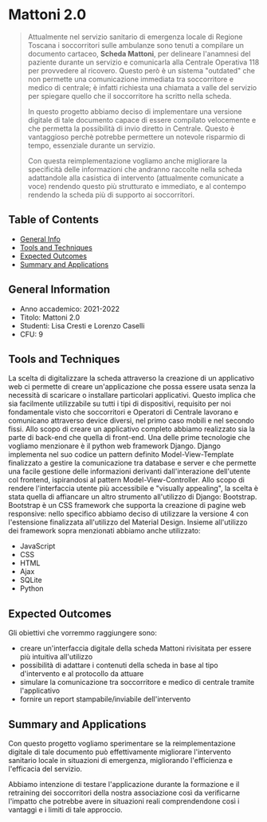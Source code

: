 # Mattoni 2.0
> Attualmente nel servizio sanitario di emergenza locale di Regione Toscana i soccorritori sulle ambulanze sono tenuti a compilare un documento cartaceo, **Scheda Mattoni**, per delineare l'anamnesi del paziente durante un servizio e comunicarla alla Centrale Operativa 118 per provvedere al ricovero. Questo però è un sistema "outdated" che non permette una comunicazione immediata tra soccorritore e medico di centrale; è infatti richiesta una chiamata a valle del servizio per spiegare quello che il soccorritore ha scritto nella scheda. 
>
> In questo progetto abbiamo deciso di implementare una versione digitale di tale documento capace di essere compilato velocemente e che permetta la possibilità di invio diretto in Centrale. Questo è vantaggioso perchè potrebbe permettere un notevole risparmio di tempo, essenziale durante un servizio.
> 
> Con questa reimplementazione vogliamo anche migliorare la specificità delle informazioni che andranno raccolte nella scheda adattandole alla casistica di intervento (attualmente comunicate a voce) rendendo questo più strutturato e immediato, e al contempo rendendo la scheda più di supporto ai soccorritori.

## Table of Contents
* [General Info](#general-information)
* [Tools and Techniques](#tools-and-techniques)
* [Expected Outcomes](#expected-outcomes)
* [Summary and Applications](#summary-and-applications )


## General Information
- Anno accademico: 2021-2022
- Titolo: Mattoni 2.0
- Studenti: Lisa Cresti e Lorenzo Caselli
- CFU: 9


## Tools and Techniques
La scelta di digitalizzare la scheda attraverso la creazione di un applicativo web ci permette di creare un'applicazione che possa essere usata senza la necessità di scaricare o installare particolari applicativi. Questo implica che sia facilmente utilizzabile su tutti i tipi di dispositivi, requisito per noi fondamentale visto che soccorritori e Operatori di Centrale lavorano e comunicano attraverso device diversi, nel primo caso mobili e nel secondo fissi.
Allo scopo di creare un applicativo completo abbiamo realizzato sia la parte di back-end che quella di front-end. 
Una delle prime tecnologie che vogliamo menzionare è il python web framework Django.
Django implementa nel suo codice un pattern definito Model-View-Template finalizzato a gestire la comunicazione tra database e server e che permette una facile gestione delle informazioni derivanti dall'interazione dell'utente col frontend, ispirandosi al pattern Model-View-Controller.
Allo scopo di rendere l'interfaccia utente più accessibile e "visually appealing", la scelta è stata quella di affiancare un altro strumento all'utilizzo di Django: Bootstrap.
Bootstrap è un CSS framework che supporta la creazione di pagine web responsive: nello specifico abbiamo deciso di utilizzare la versione 4 con l'estensione finalizzata all'utilizzo del Material Design.
Insieme all'utilizzo dei framework sopra menzionati abbiamo anche utilizzato:
- JavaScript
- CSS
- HTML
- Ajax
- SQLite
- Python


## Expected Outcomes
Gli obiettivi che vorremmo raggiungere sono:
- creare un'interfaccia digitale della scheda Mattoni rivisitata per essere più intuitiva all'utilizzo
- possibilità di adattare i contenuti della scheda in base al tipo d'intervento e al protocollo da attuare 
- simulare la comunicazione tra soccorritore e medico di centrale tramite l'applicativo
- fornire un report stampabile/inviabile dell'intervento


## Summary and Applications 
Con questo progetto vogliamo sperimentare se la reimplementazione digitale di tale documento può effettivamente migliorare l'intervento sanitario locale in situazioni di emergenza, migliorando l'efficienza e l'efficacia del servizio. 

Abbiamo intenzione di testare l'applicazione durante la formazione e il retraining dei soccorritori della nostra associazione così da verificarne l'impatto che potrebbe avere in situazioni reali comprendendone così i vantaggi e i limiti di tale approccio.


